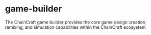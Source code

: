 # game-builder
The ChainCraft game builder provides the core game design creation, remixing, and simulation capabilities within the ChainCraft ecosystem

